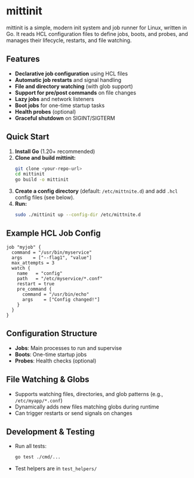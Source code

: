 # mittinit

mittinit is a simple, modern init system and job runner for Linux, written in Go. It reads HCL configuration files to define jobs, boots, and probes, and manages their lifecycle, restarts, and file watching.

## Features
- **Declarative job configuration** using HCL files
- **Automatic job restarts** and signal handling
- **File and directory watching** (with glob support)
- **Support for pre/post commands** on file changes
- **Lazy jobs** and network listeners
- **Boot jobs** for one-time startup tasks
- **Health probes** (optional)
- **Graceful shutdown** on SIGINT/SIGTERM

## Quick Start

1. **Install Go** (1.20+ recommended)
2. **Clone and build mittinit:**
   ```sh
   git clone <your-repo-url>
   cd mittinit
   go build -o mittinit
   ```
3. **Create a config directory** (default: `/etc/mittnite.d`) and add `.hcl` config files (see below).
4. **Run:**
   ```sh
   sudo ./mittinit up --config-dir /etc/mittnite.d
   ```

## Example HCL Job Config
```hcl
job "myjob" {
  command = "/usr/bin/myservice"
  args    = ["--flag1", "value"]
  max_attempts = 3
  watch {
    name   = "config"
    path   = "/etc/myservice/*.conf"
    restart = true
    pre_command {
      command = "/usr/bin/echo"
      args    = ["Config changed!"]
    }
  }
}
```

## Configuration Structure
- **Jobs**: Main processes to run and supervise
- **Boots**: One-time startup jobs
- **Probes**: Health checks (optional)

## File Watching & Globs
- Supports watching files, directories, and glob patterns (e.g., `/etc/myapp/*.conf`)
- Dynamically adds new files matching globs during runtime
- Can trigger restarts or send signals on changes

## Development & Testing
- Run all tests:
  ```sh
  go test ./cmd/...
  ```
- Test helpers are in `test_helpers/`
